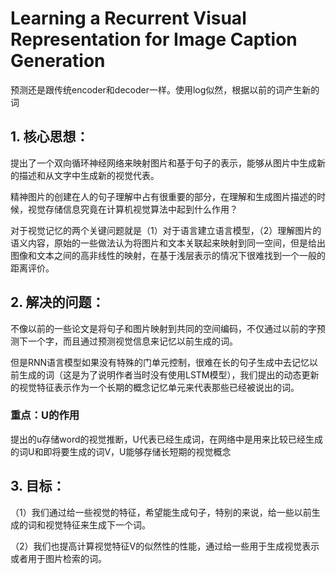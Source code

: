 # Learning a Recurrent Visual Representation for Image Caption Generation
预测还是跟传统encoder和decoder一样。使用log似然，根据以前的词产生新的词
## 1. 核心思想：

提出了一个双向循环神经网络来映射图片和基于句子的表示，能够从图片中生成新的描述和从文字中生成新的视觉代表。

精神图片的创建在人的句子理解中占有很重要的部分，在理解和生成图片描述的时候，视觉存储信息究竟在计算机视觉算法中起到什么作用？

对于视觉记忆的两个关键问题就是（1）对于语言建立语言模型，（2）理解图片的语义内容，原始的一些做法认为将图片和文本关联起来映射到同一空间，但是给出图像和文本之间的高非线性的映射，在基于浅层表示的情况下很难找到一个一般的距离评价。

## 2. 解决的问题：

不像以前的一些论文是将句子和图片映射到共同的空间编码，不仅通过以前的字预测下一个字，而且通过预测视觉信息来记忆以前生成的词。

但是RNN语言模型如果没有特殊的门单元控制，很难在长的句子生成中去记忆以前生成的词（这是为了说明作者当时没有使用LSTM模型），我们提出的动态更新的视觉特征表示作为一个长期的概念记忆单元来代表那些已经被说出的词。

### 重点：U的作用
提出的u存储word的视觉推断，U代表已经生成词，在网络中是用来比较已经生成的词U和即将要生成的词V，U能够存储长短期的视觉概念


## 3. 目标：

（1）我们通过给一些视觉的特征，希望能生成句子，特别的来说，给一些以前生成的词和视觉特征来生成下一个词。

（2）我们也提高计算视觉特征V的似然性的性能，通过给一些用于生成视觉表示或者用于图片检索的词。